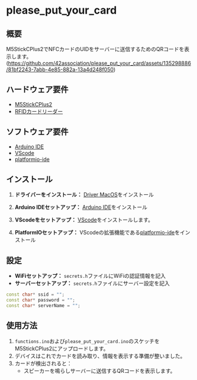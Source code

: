 # please_put_your_card

## 概要
M5StickCPlus2でNFCカードのUIDをサーバーに送信するためのQRコードを表示します。
(https://github.com/42association/please_put_your_card/assets/135298886/81bf2243-7abb-4e85-882a-13a4d248f050)

## ハードウェア要件
- [M5StickCPlus2](https://www.switch-science.com/products/9350)
- [RFIDカードリーダー](https://www.switch-science.com/products/8301)

## ソフトウェア要件
- [Arduino IDE](https://www.arduino.cc/en/software)
- [VScode](https://code.visualstudio.com/)
- [platformio-ide](https://marketplace.visualstudio.com/items?itemName=platformio.platformio-ide)

## インストール
1. **ドライバーをインストール：** [Driver MacOS](https://m5stack.oss-cn-shenzhen.aliyuncs.com/resource/drivers/CH9102_VCP_MacOS_v1.7.zip)をインストール

1. **Arduino IDEセットアップ：** [Arduino IDE](https://www.arduino.cc/en/software)をインストール

2. **VScodeをセットアップ：** [VScode](https://code.visualstudio.com/)をインストールします。

3. **PlatformIOセットアップ：** VScodeの拡張機能である[platformio-ide](https://marketplace.visualstudio.com/items?itemName=platformio.platformio-ide)をインストール

## 設定
- **WiFiセットアップ：** `secrets.h`ファイルにWiFiの認証情報を記入
- **サーバーセットアップ：** `secrets.h`ファイルにサーバー設定を記入
```cpp
const char* ssid = "";
const char* password = "";
const char* serverName = "";
```

## 使用方法
1. `functions.ino`および`please_put_your_card.ino`のスケッチをM5StickCPlus2にアップロードします。
2. デバイスはこれでカードを読み取り、情報を表示する準備が整いました。
3. カードが検出されると：
   - スピーカーを鳴らしサーバーに送信するQRコードを表示します。